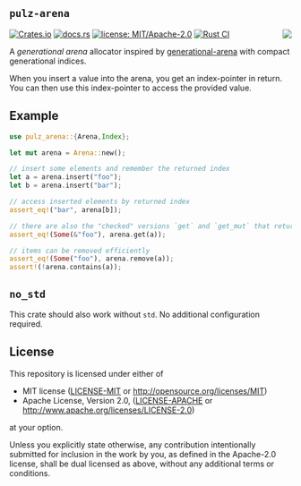 ## `pulz-arena` 

<img align="right" src="https://raw.githubusercontent.com/HellButcher/pulz/master/docs/logo-full.png"/>

[![Crates.io](https://img.shields.io/crates/v/pulz-arena.svg?label=pulz-arena)](https://crates.io/crates/pulz-arena)
[![docs.rs](https://docs.rs/pulz-arena/badge.svg)](https://docs.rs/pulz-arena/)
[![license: MIT/Apache-2.0](https://img.shields.io/badge/license-MIT%2FApache--2.0-blue.svg)](#license)
[![Rust CI](https://github.com/HellButcher/pulz/actions/workflows/rust.yml/badge.svg)](https://github.com/HellButcher/pulz/actions/workflows/rust.yml)

A _generational arena_ allocator inspired by [generational-arena] with
compact generational indices.

When you insert a value into the arena, you get an index-pointer in
return. You can then use this index-pointer to access the provided value.

[generational-arena]: https://github.com/fitzgen/generational-arena

## Example

```rust
use pulz_arena::{Arena,Index};

let mut arena = Arena::new();

// insert some elements and remember the returned index
let a = arena.insert("foo");
let b = arena.insert("bar");

// access inserted elements by returned index
assert_eq!("bar", arena[b]);

// there are also the "checked" versions `get` and `get_mut` that returns Option. 
assert_eq!(Some(&"foo"), arena.get(a));

// items can be removed efficiently
assert_eq!(Some("foo"), arena.remove(a));
assert!(!arena.contains(a));
```

## `no_std`

This crate should also work without `std`. No additional configuration required.

## License

[license]: #license

This repository is licensed under either of

* MIT license ([LICENSE-MIT] or <http://opensource.org/licenses/MIT>)
* Apache License, Version 2.0, ([LICENSE-APACHE] or <http://www.apache.org/licenses/LICENSE-2.0>)

at your option.

Unless you explicitly state otherwise, any contribution intentionally submitted
for inclusion in the work by you, as defined in the Apache-2.0 license, shall be
dual licensed as above, without any additional terms or conditions.

[LICENSE-MIT]: ../../LICENSE-MIT
[LICENSE-APACHE]: ../../LICENSE-APACHE

